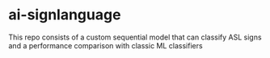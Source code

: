 # ai-signlanguage
This repo consists of a custom sequential model that can classify ASL signs and a performance comparison with classic ML classifiers
